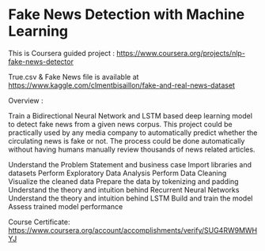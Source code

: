 # Fake News Detection with Machine Learning
This is Coursera guided project : https://www.coursera.org/projects/nlp-fake-news-detector

True.csv & Fake News file is available at https://www.kaggle.com/clmentbisaillon/fake-and-real-news-dataset

Overview :

Train a Bidirectional Neural Network and LSTM based deep learning model to detect fake news from a given news corpus. 
This project could be practically used by any media company to automatically predict whether the circulating news is fake or not. 
The process could be done automatically without having humans manually review thousands of news related articles.

Understand the Problem Statement and business case 
Import libraries and datasets
Perform Exploratory Data Analysis
Perform Data Cleaning
Visualize the cleaned data
Prepare the data by tokenizing and padding
Understand the theory and intuition behind Recurrent Neural Networks
Understand the theory and intuition behind LSTM
Build and train the model
Assess trained model performance

Course Certificate: https://www.coursera.org/account/accomplishments/verify/SUG4RW9MWHYJ


